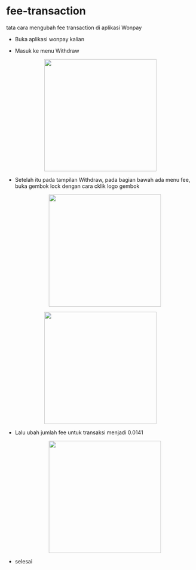 # fee-transaction

tata cara mengubah fee transaction di aplikasi Wonpay

- Buka aplikasi wonpay kalian

- Masuk ke menu Withdraw

<p align="center">
    <img src="https://github.com/user-attachments/assets/43ef0d54-ebe0-49d8-88ba-987115c3760a" width="300">
 </p>

- Setelah itu pada tampilan Withdraw, pada bagian bawah ada menu fee, buka gembok lock dengan cara cklik logo gembok

   <p align="center">
    <img src="https://github.com/user-attachments/assets/27c90b75-29a8-4b7d-bf1d-fd80b8f22d20" width="300">
 </p>
 
   <p align="center">
    <img src="https://github.com/user-attachments/assets/b8688f3c-8b7f-46bc-908b-6d4b4eb4a594" width="300">
 </p>

- Lalu ubah jumlah fee untuk transaksi menjadi 0.0141

  <p align="center">
    <img src="https://github.com/user-attachments/assets/9db4f28e-8d6f-471b-b025-65991a77632f" width="300">
 </p>

- selesai
